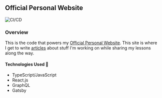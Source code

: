 ## Official Personal Website

![CI/CD](https://github.com/RonnieLutalo/ronnielutalo.github.io/workflows/CI/badge.svg)

### Overview

This is the code that powers my [Official Personal Website](https://ronnielutalo.github.io/blog/). This site is where I get to write [articles](https://ronnielutalo.github.io/blog/) about stuff I'm working on while sharing my lessons along the way.

#### Technologies Used 🚀
- TypeScript/JavaScript
- React.js
- GraphQL
- Gatsby
